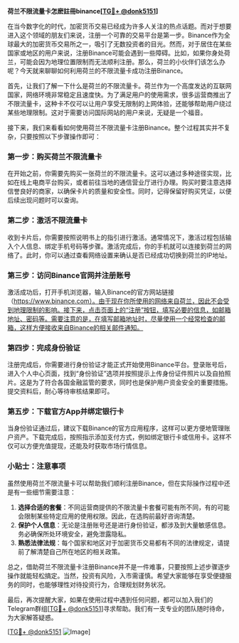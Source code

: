 **荷兰不限流量卡怎麽註冊binance[[TG💪+ @donk5151](https://t.me/s/donk5151)]**

在当今数字化的时代，加密货币交易已经成为许多人关注的热点话题。而对于想要进入这个领域的朋友们来说，注册一个可靠的交易平台是第一步。Binance作为全球最大的加密货币交易所之一，吸引了无数投资者的目光。然而，对于居住在某些国家或地区的用户来说，注册Binance可能会遇到一些障碍。比如，如果你身处荷兰，可能会因为地理位置限制而无法顺利注册。那么，荷兰的小伙伴们该怎么办呢？今天就来聊聊如何利用荷兰的不限流量卡成功注册Binance。

首先，让我们了解一下什么是荷兰的不限流量卡。荷兰作为一个高度发达的互联网国家，网络环境非常稳定且速度快。为了满足用户的使用需求，很多运营商推出了不限流量卡，这种卡不仅可以让用户享受无限制的上网体验，还能够帮助用户绕过某些地理限制。这对于需要访问国际网站的用户来说，无疑是一个福音。

接下来，我们来看看如何使用荷兰不限流量卡注册Binance。整个过程其实并不复杂，只要按照以下步骤操作即可：

### 第一步：购买荷兰不限流量卡

在开始之前，你需要先购买一张荷兰的不限流量卡。这可以通过多种途径实现，比如在线上电商平台购买，或者前往当地的通信营业厅进行办理。购买时要注意选择信誉良好的商家，以确保卡片的质量和安全性。同时，记得保留好购买凭证，以便后续出现问题时可以查询。

### 第二步：激活不限流量卡

收到卡片后，你需要按照说明书上的指引进行激活。通常情况下，激活过程包括输入个人信息、绑定手机号码等步骤。激活完成后，你的手机就可以连接到荷兰的网络了。此时，你可以通过查看网络设置来确认是否已经成功切换到荷兰的IP地址。

### 第三步：访问Binance官网并注册账号

激活成功后，打开手机浏览器，输入Binance的官方网站链接（https://www.binance.com）。由于现在你所使用的网络来自荷兰，因此不会受到地理限制的影响。接下来，点击页面上的“注册”按钮，填写必要的信息，如邮箱地址、密码等。需要注意的是，在填写邮箱地址时，尽量使用一个经常检查的邮箱，这样方便接收来自Binance的相关邮件通知。

### 第四步：完成身份验证

注册完成后，你需要进行身份验证才能正式开始使用Binance平台。登录账号后，进入个人中心页面，找到“身份验证”选项并按照提示上传身份证件照片以及自拍照片。这是为了符合各国金融监管的要求，同时也是保护用户资金安全的重要措施。提交资料后，耐心等待审核结果即可。

### 第五步：下载官方App并绑定银行卡

当身份验证通过后，建议下载Binance的官方应用程序，这样可以更方便地管理账户资产。下载完成后，按照指示添加支付方式，例如绑定银行卡或信用卡。这样不仅可以方便充值提现，还能及时获取市场行情信息。

### 小贴士：注意事项

虽然使用荷兰不限流量卡可以帮助我们顺利注册Binance，但在实际操作过程中还是有一些细节需要注意：

1. **选择合适的套餐**：不同运营商提供的不限流量卡套餐可能有所不同，有的可能会限制某些特定应用的使用权限。因此，在选购前最好咨询清楚。
2. **保护个人信息**：无论是注册账号还是进行身份验证，都涉及到大量敏感信息。务必确保所处环境安全，避免泄露隐私。
3. **熟悉法律法规**：每个国家和地区对于加密货币交易都有不同的法律规定，请提前了解清楚自己所在地区的相关政策。

总之，借助荷兰不限流量卡注册Binance并不是一件难事，只要按照上述步骤逐步操作就能轻松搞定。当然，投资有风险，入市需谨慎。希望大家能够在享受便捷服务的同时，也能够理性对待投资行为，合理规划财务状况。

最后，再次提醒大家，如果在使用过程中遇到任何问题，都可以加入我们的Telegram群组[[TG💪+ @donk5151](https://t.me/s/donk5151)]寻求帮助。我们有一支专业的团队随时待命，为大家解答疑惑。

[[TG💪+ @donk5151](https://t.me/s/donk5151) ![Image](https://i.postimg.cc/rwNCRYN7/Snipaste-2025-04-30-17-27-05.png)]